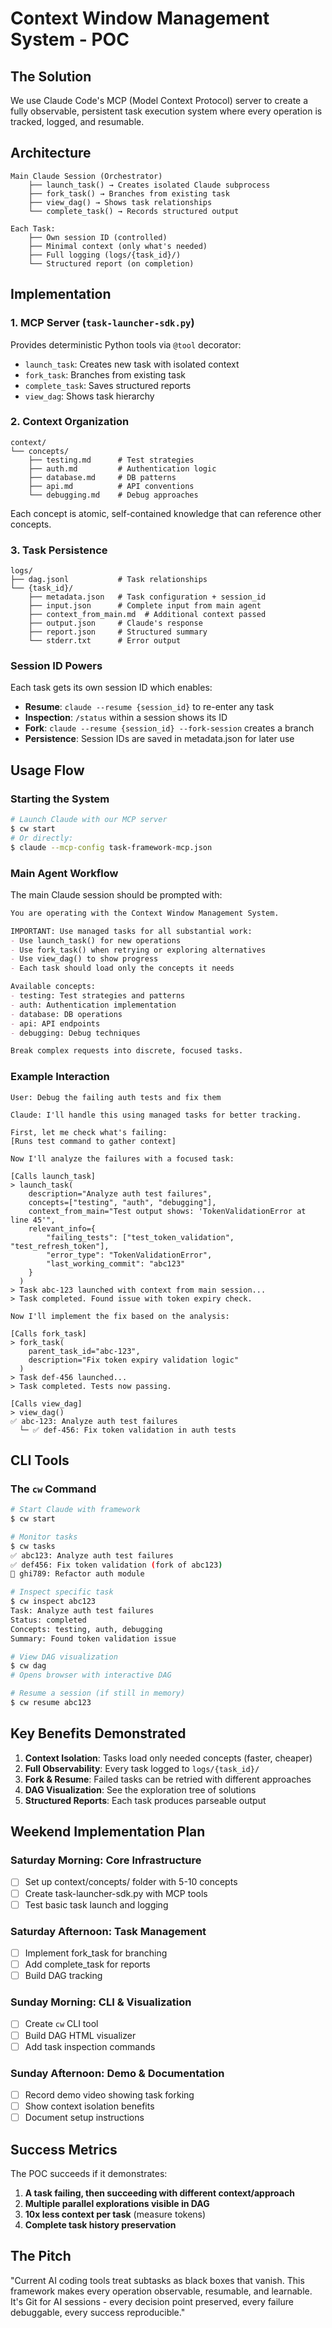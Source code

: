 # Context Window Management System - POC

## The Solution

We use Claude Code's MCP (Model Context Protocol) server to create a fully observable, persistent task execution system where every operation is tracked, logged, and resumable.

## Architecture

```
Main Claude Session (Orchestrator)
    ├── launch_task() → Creates isolated Claude subprocess
    ├── fork_task() → Branches from existing task
    ├── view_dag() → Shows task relationships
    └── complete_task() → Records structured output

Each Task:
    ├── Own session ID (controlled)
    ├── Minimal context (only what's needed)
    ├── Full logging (logs/{task_id}/)
    └── Structured report (on completion)
```

## Implementation

### 1. MCP Server (`task-launcher-sdk.py`)

Provides deterministic Python tools via `@tool` decorator:
- `launch_task`: Creates new task with isolated context
- `fork_task`: Branches from existing task
- `complete_task`: Saves structured reports
- `view_dag`: Shows task hierarchy

### 2. Context Organization

```
context/
└── concepts/
    ├── testing.md      # Test strategies
    ├── auth.md         # Authentication logic
    ├── database.md     # DB patterns
    ├── api.md          # API conventions
    └── debugging.md    # Debug approaches
```

Each concept is atomic, self-contained knowledge that can reference other concepts.

### 3. Task Persistence

```
logs/
├── dag.jsonl           # Task relationships
└── {task_id}/
    ├── metadata.json   # Task configuration + session_id
    ├── input.json      # Complete input from main agent
    ├── context_from_main.md  # Additional context passed
    ├── output.json     # Claude's response
    ├── report.json     # Structured summary
    └── stderr.txt      # Error output
```

### Session ID Powers

Each task gets its own session ID which enables:
- **Resume**: `claude --resume {session_id}` to re-enter any task
- **Inspection**: `/status` within a session shows its ID
- **Fork**: `claude --resume {session_id} --fork-session` creates a branch
- **Persistence**: Session IDs are saved in metadata.json for later use

## Usage Flow

### Starting the System

```bash
# Launch Claude with our MCP server
$ cw start
# Or directly:
$ claude --mcp-config task-framework-mcp.json
```

### Main Agent Workflow

The main Claude session should be prompted with:

```markdown
You are operating with the Context Window Management System.

IMPORTANT: Use managed tasks for all substantial work:
- Use launch_task() for new operations
- Use fork_task() when retrying or exploring alternatives
- Use view_dag() to show progress
- Each task should load only the concepts it needs

Available concepts:
- testing: Test strategies and patterns
- auth: Authentication implementation
- database: DB operations
- api: API endpoints
- debugging: Debug techniques

Break complex requests into discrete, focused tasks.
```

### Example Interaction

```
User: Debug the failing auth tests and fix them

Claude: I'll handle this using managed tasks for better tracking.

First, let me check what's failing:
[Runs test command to gather context]

Now I'll analyze the failures with a focused task:

[Calls launch_task]
> launch_task(
    description="Analyze auth test failures",
    concepts=["testing", "auth", "debugging"],
    context_from_main="Test output shows: 'TokenValidationError at line 45'",
    relevant_info={
        "failing_tests": ["test_token_validation", "test_refresh_token"],
        "error_type": "TokenValidationError",
        "last_working_commit": "abc123"
    }
  )
> Task abc-123 launched with context from main session...
> Task completed. Found issue with token expiry check.

Now I'll implement the fix based on the analysis:

[Calls fork_task]
> fork_task(
    parent_task_id="abc-123",
    description="Fix token expiry validation logic"
  )
> Task def-456 launched...
> Task completed. Tests now passing.

[Calls view_dag]
> view_dag()
✅ abc-123: Analyze auth test failures
  └─ ✅ def-456: Fix token validation in auth tests
```

## CLI Tools

### The `cw` Command

```bash
# Start Claude with framework
$ cw start

# Monitor tasks
$ cw tasks
✅ abc123: Analyze auth test failures
✅ def456: Fix token validation (fork of abc123)
🔄 ghi789: Refactor auth module

# Inspect specific task
$ cw inspect abc123
Task: Analyze auth test failures
Status: completed
Concepts: testing, auth, debugging
Summary: Found token validation issue

# View DAG visualization
$ cw dag
# Opens browser with interactive DAG

# Resume a session (if still in memory)
$ cw resume abc123
```

## Key Benefits Demonstrated

1. **Context Isolation**: Tasks load only needed concepts (faster, cheaper)
2. **Full Observability**: Every task logged to `logs/{task_id}/`
3. **Fork & Resume**: Failed tasks can be retried with different approaches
4. **DAG Visualization**: See the exploration tree of solutions
5. **Structured Reports**: Each task produces parseable output

## Weekend Implementation Plan

### Saturday Morning: Core Infrastructure
- [ ] Set up context/concepts/ folder with 5-10 concepts
- [ ] Create task-launcher-sdk.py with MCP tools
- [ ] Test basic task launch and logging

### Saturday Afternoon: Task Management
- [ ] Implement fork_task for branching
- [ ] Add complete_task for reports
- [ ] Build DAG tracking

### Sunday Morning: CLI & Visualization
- [ ] Create `cw` CLI tool
- [ ] Build DAG HTML visualizer
- [ ] Add task inspection commands

### Sunday Afternoon: Demo & Documentation
- [ ] Record demo video showing task forking
- [ ] Show context isolation benefits
- [ ] Document setup instructions

## Success Metrics

The POC succeeds if it demonstrates:

1. **A task failing, then succeeding with different context/approach**
2. **Multiple parallel explorations visible in DAG**
3. **10x less context per task** (measure tokens)
4. **Complete task history preservation**

## The Pitch

"Current AI coding tools treat subtasks as black boxes that vanish. This framework makes every operation observable, resumable, and learnable. It's Git for AI sessions - every decision point preserved, every failure debuggable, every success reproducible."